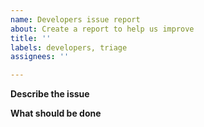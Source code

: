 ```yaml
---
name: Developers issue report
about: Create a report to help us improve
title: ''
labels: developers, triage
assignees: ''

---
```


<!--
    Please, fill the bug report as precisely as possible.
    Write a full sentence in the issue title.
    Thanks a lot for helping us!
 -->

**Describe the issue**

<!--
    A clear and concise description of what the issue is.
-->

**What should be done**

<!--
    A clear and concise description of what you think has to be done.
-->

